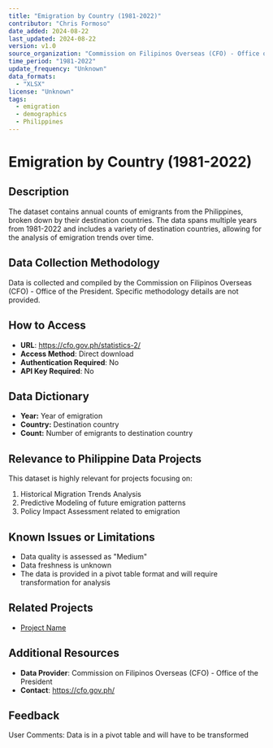 ```yaml
---
title: "Emigration by Country (1981-2022)"
contributor: "Chris Formoso"
date_added: 2024-08-22
last_updated: 2024-08-22
version: v1.0
source_organization: "Commission on Filipinos Overseas (CFO) - Office of the President"
time_period: "1981-2022"
update_frequency: "Unknown"
data_formats:
  - "XLSX"
license: "Unknown"
tags:
  - emigration
  - demographics
  - Philippines
---
```


# Emigration by Country (1981-2022)

## Description
The dataset contains annual counts of emigrants from the Philippines, broken down by their destination countries. The data spans multiple years from 1981-2022 and includes a variety of destination countries, allowing for the analysis of emigration trends over time.

## Data Collection Methodology
Data is collected and compiled by the Commission on Filipinos Overseas (CFO) - Office of the President. Specific methodology details are not provided.

## How to Access
- **URL**: https://cfo.gov.ph/statistics-2/
- **Access Method**: Direct download
- **Authentication Required**: No
- **API Key Required**: No

## Data Dictionary
- **Year:** Year of emigration
- **Country:** Destination country
- **Count:** Number of emigrants to destination country

## Relevance to Philippine Data Projects
This dataset is highly relevant for projects focusing on:
1. Historical Migration Trends Analysis
2. Predictive Modeling of future emigration patterns
3. Policy Impact Assessment related to emigration

## Known Issues or Limitations
- Data quality is assessed as "Medium"
- Data freshness is unknown
- The data is provided in a pivot table format and will require transformation for analysis

## Related Projects
- [Project Name](link-to-project-page)

## Additional Resources
- **Data Provider**: Commission on Filipinos Overseas (CFO) - Office of the President
- **Contact**: https://cfo.gov.ph/

## Feedback
User Comments: Data is in a pivot table and will have to be transformed
